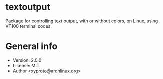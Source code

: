 # textoutput

Package for controlling text output, with or without colors, on Linux, using VT100 terminal codes.

# General info

* Version: 2.0.0
* License: MIT
* Author &lt;xyproto@archlinux.org&gt;
